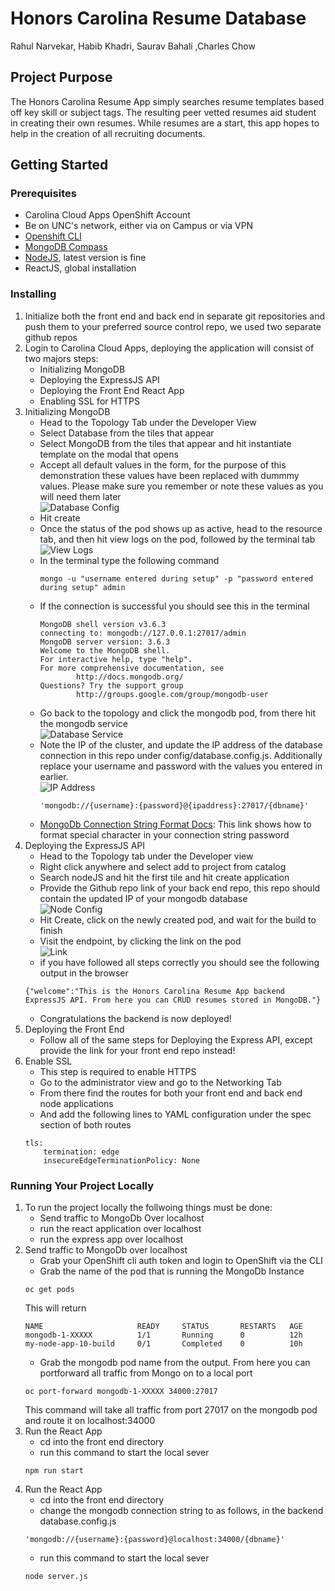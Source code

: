 # Honors Carolina Resume Database
Rahul Narvekar, Habib Khadri, Saurav Bahali ,Charles Chow

## Project Purpose

The Honors Carolina Resume App simply searches resume templates based off key skill or subject tags. The resulting peer vetted resumes aid student in creating their own resumes. While resumes are a start, this app hopes to help in the creation of all recruiting documents.

## Getting Started
### Prerequisites
* Carolina Cloud Apps OpenShift Account
* Be on UNC's network, either via on Campus or via VPN
* [Openshift CLI](https://docs.openshift.com/container-platform/4.2/cli_reference/openshift_cli/getting-started-cli.html)
* [MongoDB Compass](https://www.mongodb.com/try/download/compass)
* [NodeJS](https://nodejs.org/en/download/), latest version is fine
* ReactJS, global installation

### Installing
1. Initialize both the front end and back end in separate git repositories and push them to your preferred source control repo, we used two separate github repos
2. Login to Carolina Cloud Apps, deploying the application will consist of two majors steps:
    * Initializing MongoDB
    * Deploying the ExpressJS API
    * Deploying the Front End React App
    * Enabling SSL for HTTPS
3. Initializing MongoDB
    * Head to the Topology Tab under the Developer View
    * Select Database from the tiles that appear
    * Select MongoDB from the tiles that appear and hit instantiate template on the modal that opens
    * Accept all default values in the form, for the purpose of this demonstration these values have been replaced with dummmy values. Please make sure you remember or note these values as you will need them later\
        ![Database Config](resources/dbConfig.png)
    * Hit create
    * Once the status of the pod shows up as active, head to the resource tab, and then hit view logs on the pod, followed by the terminal tab\
        ![View Logs](resources/viewLogs.png)
    * In the terminal type the following command
        ```
        mongo -u "username entered during setup" -p "password entered during setup" admin
        ```
    * If the connection is successful you should see this in the terminal
        ```
        MongoDB shell version v3.6.3
        connecting to: mongodb://127.0.0.1:27017/admin
        MongoDB server version: 3.6.3
        Welcome to the MongoDB shell.
        For interactive help, type "help".
        For more comprehensive documentation, see
                http://docs.mongodb.org/
        Questions? Try the support group
                http://groups.google.com/group/mongodb-user
        ```
    * Go back to the topology and click the mongodb pod, from there hit the mongodb service\
        ![Database Service](resources/service.png)
    * Note the IP of the cluster, and update the IP address of the database connection in this repo under config/database.config.js. Additionally replace your username and password with the values you entered in earlier. \
        ![IP Address](resources/ip.png)
        ```
        'mongodb://{username}:{password}@{ipaddress}:27017/{dbname}'
        ```
    * [MongoDb Connection String Format Docs](https://docs.mongodb.com/manual/reference/connection-string/): This link shows how to format special character in your connection string password
4. Deploying the ExpressJS API
    * Head to the Topology tab under the Developer view
    * Right click anywhere and select add to project from catalog
    * Search nodeJS and hit the first tile and hit create application
    * Provide the Github repo link of your back end repo, this repo should contain the updated IP of your mongodb database\
    ![Node Config](resources/nodeconfig.png)
    * Hit Create, click on the newly created pod, and wait for the build to finish
    * Visit the endpoint, by clicking the link on the pod\
    ![Link](resources/arrow.png)
    * if you have followed all steps correctly you should see the following output in the browser
    ```
    {"welcome":"This is the Honors Carolina Resume App backend ExpressJS API. From here you can CRUD resumes stored in MongoDB."}
    ```
    * Congratulations the backend is now deployed!
5. Deploying the Front End
    * Follow all of the same steps for Deploying the Express API, except provide the link for your front end repo instead!
6. Enable SSL
    * This step is required to enable HTTPS
    * Go to the administrator view and go to the Networking Tab
    * From there find the routes for both your front end and back end node applications
    * And add the following lines to YAML configuration under the spec section of both routes
    ```
    tls:
        termination: edge
        insecureEdgeTerminationPolicy: None
    ```

### Running Your Project Locally
1. To run the project locally the follwoing things must be done:
    * Send traffic to MongoDb Over localhost
    * run the react application over localhost
    * run the express app over localhost
2. Send traffic to MongoDb over localhost
    * Grab your OpenShift cli auth token and login to OpenShift via the CLI
    * Grab the name of the pod that is running the MongoDb Instance
    ```
    oc get pods
    ```
    This will return
    ```
    NAME                     READY     STATUS       RESTARTS   AGE
    mongodb-1-XXXXX          1/1       Running      0          12h
    my-node-app-10-build     0/1       Completed    0          10h
    ```
    * Grab the mongodb pod name from the output. From here you can portforward all traffic from Mongo on to a local port
    ```
    oc port-forward mongodb-1-XXXXX 34000:27017
    ```
    This command will take all traffic from port 27017 on the mongodb pod and route it on localhost:34000
3. Run the React App
    * cd into the front end directory
    * run this command to start the local sever
    ```
    npm run start
    ```
4. Run the React App
    * cd into the front end directory
    * change the mongodb connection string to as follows, in the backend database.config.js
    ```
    'mongodb://{username}:{password}@localhost:34000/{dbname}'
    ```
    * run this command to start the local sever
    ```
    node server.js
    ```